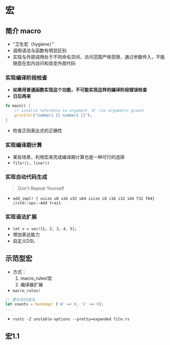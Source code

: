 # 宏

## 简介 macro
- “卫生宏（hygiene）”
- 调用语法与函数有明显区别
- 实现与外部调用处于不同命名空间，访问范围严格受限，通过参数传入，不能随意在宏内访问和改变外部代码

### 实现编译阶段检查
- **如果用普通函数实现这个功能，不可能实现这样的编译阶段错误检查**
- **日后再来**
```rust
fn main() {
    // invalid reference to argument '0' (no arguments given)
    println!("number1 {} number2 {}");
}
```
- 检查正则表达式的正确性

### 实现编译期计算
- 某些场景，利用宏来完成编译期计算也是一种可行的选择
- `file!(), line!()`

### 实现自动代码生成
> Don't Repeat Yourself
- `add_impl! { usize u8 u16 u32 u64 isize i8 i16 i32 i64 f32 f64} //std::ops::Add trait`

### 实现语法扩展
- `let v = vec![1, 2, 3, 4, 5];`
- 增加表达能力
- 自定义DSL

## 示范型宏
- 方式：
    1. macro_rules!宏
    2. 编译器扩展
- `macro_rules!`
```rust
// 要实现的语法
let counts = hashmap! ['A' => 0, 'C' => 0];
...
```
- `rustc -Z unstable-options --pretty=expanded file.rs`

## 宏1.1